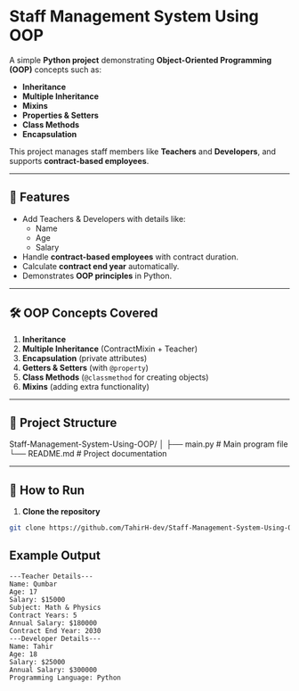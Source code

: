 # Staff Management System Using OOP

A simple **Python project** demonstrating **Object-Oriented Programming (OOP)** concepts such as:
- **Inheritance**
- **Multiple Inheritance**
- **Mixins**
- **Properties & Setters**
- **Class Methods**
- **Encapsulation**

This project manages staff members like **Teachers** and **Developers**, and supports **contract-based employees**.

---

## 📌 Features
- Add Teachers & Developers with details like:
  - Name
  - Age
  - Salary
- Handle **contract-based employees** with contract duration.
- Calculate **contract end year** automatically.
- Demonstrates **OOP principles** in Python.

---

## 🛠 OOP Concepts Covered
1. **Inheritance**
2. **Multiple Inheritance** (ContractMixin + Teacher)
3. **Encapsulation** (private attributes)
4. **Getters & Setters** (with `@property`)
5. **Class Methods** (`@classmethod` for creating objects)
6. **Mixins** (adding extra functionality)

---

## 📂 Project Structure
Staff-Management-System-Using-OOP/
│
├── main.py # Main program file
└── README.md # Project documentation

---

## 🚀 How to Run
1. **Clone the repository**
```bash
git clone https://github.com/TahirH-dev/Staff-Management-System-Using-OOP-s.git
```
## Example Output
```
---Teacher Details---
Name: Qumbar
Age: 17
Salary: $15000
Subject: Math & Physics
Contract Years: 5
Annual Salary: $180000
Contract End Year: 2030
---Developer Details---
Name: Tahir
Age: 18
Salary: $25000
Annual Salary: $300000
Programming Language: Python
```

